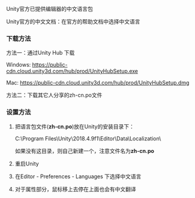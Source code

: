 Unity官方已提供编辑器的中文语言包

Unity官方的中文文档：在官方的帮助文档中选择中文语言

### 下载方法

方法一：通过Unity Hub 下载

Windows: <https://public-cdn.cloud.unity3d.com/hub/prod/UnityHubSetup.exe>

Mac: <https://public-cdn.cloud.unity3d.com/hub/prod/UnityHubSetup.dmg>



方法二：下载其它人分享的zh-cn.po文件

### 设置方法

1. 把语言包文件(**zh-cn.po**)放在Unity的安装目录下：

   C:\Program Files\Unity\2018.4.9f1\Editor\Data\Localization\

   如果没有这目录，则自己新建一个，注意文件名为**zh-cn.po**

2. 重启Unity

3. 在Editor - Preferences - Languages 下选择中文语言

4. 对于属性部分，鼠标移上去停在上面也会有中文翻译





